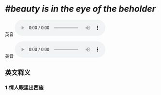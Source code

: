 # ***\#beauty is in the eye of the beholder*** 
英音
<audio src="./media/beauty is in the eye of the beholder1_AAC.aac" controls="controls"></audio>

美音
<audio src="./media/beauty is in the eye of the beholder2_AAC.aac" controls="controls"></audio>



  

英文释义
---
### 1.**情人眼里出西施**  


